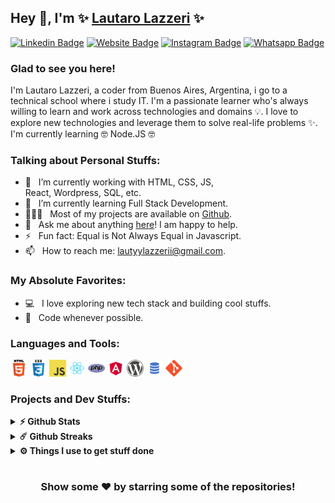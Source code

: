 ## Hey 👋, I'm ✨ [Lautaro Lazzeri](http://lautaro-lazzeri.tk) ✨

[![Linkedin Badge](https://img.shields.io/badge/-LinkedIn-0e76a8?style=flat-square&logo=Linkedin&logoColor=white)](https://www.linkedin.com/in/lautaro-lazzeri/)
[![Website Badge](https://img.shields.io/badge/Website-3b5998?style=flat-square&logo=google-chrome&logoColor=white)](http://lautaro-lazzeri.tk)
[![Instagram Badge](https://img.shields.io/badge/-Instagram-e4405f?style=flat-square&logo=Instagram&logoColor=white)](https://instagram.com/lautarolazzeri/)
[![Whatsapp Badge](https://img.shields.io/badge/Text%20Me-Whatsapp-brightgreen)](https://api.whatsapp.com/send?phone=541159333523)

### Glad to see you here! &nbsp;

I'm Lautaro Lazzeri, a coder from Buenos Aires, Argentina, i go to a technical school where i study IT. I'm a passionate learner who's always willing to learn and work across technologies and domains 💡. I love to explore new technologies and leverage them to solve real-life problems ✨. I'm currently learning 🤓 Node.JS 🤓

### Talking about Personal Stuffs:

- 🔭 &nbsp;  I’m currently working with HTML, CSS, JS, <br /> React, Wordpress, SQL, etc.
- 🚀 &nbsp; I’m currently learning Full Stack Development.
- 👨🏻‍💻 &nbsp; Most of my projects are available on [Github](https://github.com/lautarolazzeri).
- 💬 &nbsp; Ask me about anything [here](https://api.whatsapp.com/send?phone=541159333523)! I am happy to help.
- ⚡ &nbsp; Fun fact: Equal is Not Always Equal in Javascript.
- 📫 &nbsp; How to reach me: lautyylazzerii@gmail.com.

### My Absolute Favorites:

- 💻 &nbsp; I love exploring new tech stack and building cool stuffs.
- 📰 &nbsp; Code whenever possible.

### Languages and Tools:

<code><img height="27" src="https://raw.githubusercontent.com/github/explore/80688e429a7d4ef2fca1e82350fe8e3517d3494d/topics/html/html.png" alt="html"></code>
<code><img height="27" src="https://raw.githubusercontent.com/github/explore/80688e429a7d4ef2fca1e82350fe8e3517d3494d/topics/css/css.png" alt="css"></code>
<code><img height="27" src="https://raw.githubusercontent.com/github/explore/80688e429a7d4ef2fca1e82350fe8e3517d3494d/topics/javascript/javascript.png" alt="javascript"></code>
<code><img height="27" src="https://raw.githubusercontent.com/github/explore/80688e429a7d4ef2fca1e82350fe8e3517d3494d/topics/react/react.png" alt="react"></code>
<code><img height="27" src="https://raw.githubusercontent.com/github/explore/80688e429a7d4ef2fca1e82350fe8e3517d3494d/topics/php/php.png" alt="php"></code>
<code><img height="27" src="https://raw.githubusercontent.com/github/explore/80688e429a7d4ef2fca1e82350fe8e3517d3494d/topics/angular/angular.png" alt="angular"></code>
<code><img height="27" src="https://raw.githubusercontent.com/github/explore/80688e429a7d4ef2fca1e82350fe8e3517d3494d/topics/wordpress/wordpress.png" alt="wordpress"></code>
<code><img height="27" src="https://raw.githubusercontent.com/github/explore/80688e429a7d4ef2fca1e82350fe8e3517d3494d/topics/sql/sql.png" alt="sql"></code>
<code><img height="27" src="https://raw.githubusercontent.com/devicons/devicon/master/icons/git/git-original.svg" alt="git"></code>


### Projects and Dev Stuffs:

<details>	
  <summary><b>⚡ Github Stats</b></summary>

  <br />
  <img height="180em" src="https://github-readme-stats.vercel.app/api?username=lautarolazzeri&show_icons=true&hide_border=true&&count_private=true&include_all_commits=true" />
  <img height="180em" src="https://github-readme-stats.vercel.app/api/top-langs/?username=lautarolazzeri&exclude_repo=KNN-Image-Classification&show_icons=true&hide_border=true&layout=compact&langs_count=8"/>
</details>

<details>	
  <summary><b>☄️ Github Streaks</b></summary>

  <br />
  <img height="180em" src="https://github-readme-streak-stats.herokuapp.com/?user=lautarolazzeri&hide_border=true" />
</details>

<details>	
  <br />
  <summary><b>⚙️ Things I use to get stuff done</b></summary>
  	<ul>
  	    <li><b>OS:</b> Windows 10</li>
	    <li><b>Laptop: </b> Asus Tuf Gaming (i5)</li>
  	    <li><b>Browser: </b> Google Chrome</li>
	    <li><b>Code Editor:</b> VSCode - The best editor out there.</li>
	    <li><b>To Stay Updated:</b> Instagram, Google, Linkedin.</li>
	</ul>	
</details>

#

<div align="center">

### Show some ❤️ by starring some of the repositories!

</div>
